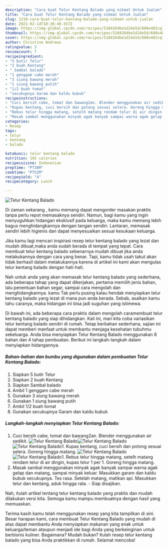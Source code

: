 ```yaml
---
description: "Cara buat Telur Kentang Balado yang nikmat Untuk Jualan"
title: "Cara buat Telur Kentang Balado yang nikmat Untuk Jualan"
slug: 1210-cara-buat-telur-kentang-balado-yang-nikmat-untuk-jualan
date: 2021-02-14T10:38:49.557Z
image: https://img-global.cpcdn.com/recipes/5104264be1d24e5d/680x482cq70/telur-kentang-balado-foto-resep-utama.jpg
thumbnail: https://img-global.cpcdn.com/recipes/5104264be1d24e5d/680x482cq70/telur-kentang-balado-foto-resep-utama.jpg
cover: https://img-global.cpcdn.com/recipes/5104264be1d24e5d/680x482cq70/telur-kentang-balado-foto-resep-utama.jpg
author: Christine Andrews
ratingvalue: 3
reviewcount: 7
recipeingredient:
- "5 butir Telur"
- "2 buah Kentang"
- " Sambal balado"
- "1 genggam cabe merah"
- "3 siung bawang merah"
- "1 siung bawang putih"
- "1/2 buah tomat"
- "secukupnya Garam dan kaldu bubuk"
recipeinstructions:
- "Cuci bersih cabe, tomat dan bawang2an. Blender menggunakan air sedikit."
- "Kupas kentang, cuci bersih dan potong sesuai selera. Goreng hingga matang."
- "Rebus telur hingga matang, setelh matang rendam telur di air dingin, kupas telur 1 per 1. Goreng hingga matang."
- "Masak sambal menggunakan minyak agak banyak sampai warna agak gelap dan matang, sampai minyak keluar. Masukkan garam dan kaldu bubuk secukupnya. Tes rasa. Setelah matang, matikan api. Masukkan telur dan kentang, aduk hingga rata. Siap disajikan."
categories:
- Resep
tags:
- telur
- kentang
- balado

katakunci: telur kentang balado 
nutrition: 193 calories
recipecuisine: Indonesian
preptime: "PT38M"
cooktime: "PT52M"
recipeyield: "4"
recipecategory: Lunch

---
```



![Telur Kentang Balado](https://img-global.cpcdn.com/recipes/5104264be1d24e5d/680x482cq70/telur-kentang-balado-foto-resep-utama.jpg)

Di zaman  sekarang , kamu memang dapat mengorder masakan praktis tanpa perlu repot memasaknya sendiri. Namun, bagi kamu yang ingin menyuguhkan hidangan eksklusif pada keluarga, maka kamu memang lebih bagus menghidangkannya dengan tangan sendiri. Lantaran, memasak sendiri lebih higienis dan dapat menyesuaikan sesuai kesukaan keluarga.

Jika kamu lagi mencari inspirasi resep telur kentang balado yang lezat dan mudah dibuat,maka anda sudah berada di tempat yang tepat. Cara membuat telur kentang balado  sebenarnya mudah dibuat jika anda melakukannya dengan cara yang benar. Tapi, kamu tidak usah takut akan tidak berhasil dalam melakukannya 
karena di artikel ini kami akan mengulas telur kentang balado dengan hati-hati.  



Nah untuk anda yang akan memasak telur kentang balado yang sederhana, ada beberapa tahap yang dapat dikerjakan, pertama memilih jenis bahan, lalu penentuan bahan segar, sampai cara mengolah dan menghidangkannya. kamu Tak perlu pusing kalau hendak menyiapkan telur kentang balado yang lezat di mana pun anda berada. Sebab, asalkan kamu  tahu caranya, maka hidangan ini bisa jadi suguhan yang istimewa.

Di bawah ini, ada beberapa cara praktis  dalam mengolah caramembuat telur kentang balado yang siap dihidangkan. Kali ini, mari kita coba variasikan telur kentang balado sendiri di rumah. Tetap berbahan sederhana, sajian ini dapat memberi manfaat untuk membantu menjaga kesehatan tubuhmu sekeluarga. Anda bisa menyiapkan Telur Kentang Balado menggunakan 8 bahan dan 4 tahap pembuatan. Berikut ini langkah-langkah dalam menyiapkan hidangannya.

<!--inarticleads1-->

##### Bahan-bahan dan bumbu yang digunakan dalam pembuatan Telur Kentang Balado:

1. Siapkan 5 butir Telur
1. Siapkan 2 buah Kentang
1. Siapkan  Sambal balado
1. Ambil 1 genggam cabe merah
1. Gunakan 3 siung bawang merah
1. Gunakan 1 siung bawang putih
1. Ambil 1/2 buah tomat
1. Gunakan secukupnya Garam dan kaldu bubuk




<!--inarticleads2-->

##### Langkah-langkah menyiapkan Telur Kentang Balado:

1. Cuci bersih cabe, tomat dan bawang2an. Blender menggunakan air sedikit.
<img src="https://img-global.cpcdn.com/steps/7a26a095c4991ee4/160x128cq70/telur-kentang-balado-langkah-memasak-1-foto.jpg" alt="Telur Kentang Balado"><img src="https://img-global.cpcdn.com/steps/8e4017f36e48a8a3/160x128cq70/telur-kentang-balado-langkah-memasak-1-foto.jpg" alt="Telur Kentang Balado"><img src="https://img-global.cpcdn.com/steps/e3570655a24f6d86/160x128cq70/telur-kentang-balado-langkah-memasak-1-foto.jpg" alt="Telur Kentang Balado">1. Kupas kentang, cuci bersih dan potong sesuai selera. Goreng hingga matang.
<img src="https://img-global.cpcdn.com/steps/b2dfa84818ac088e/160x128cq70/telur-kentang-balado-langkah-memasak-2-foto.jpg" alt="Telur Kentang Balado"><img src="https://img-global.cpcdn.com/steps/19c56d091b18c966/160x128cq70/telur-kentang-balado-langkah-memasak-2-foto.jpg" alt="Telur Kentang Balado">1. Rebus telur hingga matang, setelh matang rendam telur di air dingin, kupas telur 1 per 1. Goreng hingga matang.
1. Masak sambal menggunakan minyak agak banyak sampai warna agak gelap dan matang, sampai minyak keluar. Masukkan garam dan kaldu bubuk secukupnya. Tes rasa. Setelah matang, matikan api. Masukkan telur dan kentang, aduk hingga rata. - Siap disajikan.




Nah, itulah artikel tentang  telur kentang balado  yang praktis dan mudah dilakukan versi kita. Semoga kamu mampu membuatnya dengan hasil yang memuaskan. 

Terima kasih kamu telah menggunakan resep yang kita tampilkan di sini. Besar harapan kami, cara membuat  Telur Kentang Balado yang mudah di atas dapat membantu Anda menyiapkan makanan yang enak untuk keluarga/teman ataupun menjadi ide bagi Anda yang berkeinginan untuk berbisnis kuliner. Bagaimana? Mudah bukan? Itulah resep telur kentang balado yang bisa Anda praktikkan di rumah. Selamat mencoba!

